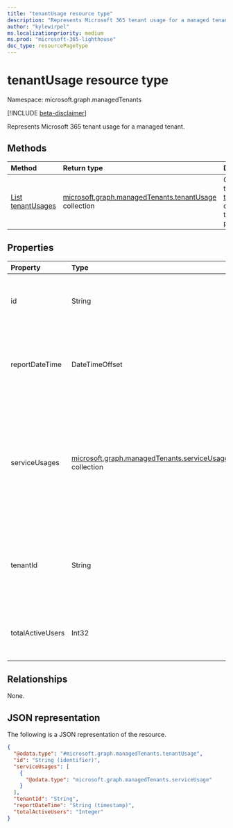```yaml
---
title: "tenantUsage resource type"
description: "Represents Microsoft 365 tenant usage for a managed tenant."
author: "kylewirpel"
ms.localizationpriority: medium
ms.prod: "microsoft-365-lighthouse"
doc_type: resourcePageType
---
```


# tenantUsage resource type

Namespace: microsoft.graph.managedTenants

[!INCLUDE [beta-disclaimer](../../includes/beta-disclaimer.md)]

Represents Microsoft 365 tenant usage for a managed tenant.


## Methods
|Method|Return type|Description|
|:---|:---|:---|
|[List tenantUsages](../api/managedtenants-managedtenant-list-tenantusage.md)|[microsoft.graph.managedTenants.tenantUsage](../resources/managedtenants-tenantusage.md) collection|Get a list of the [tenantUsage](../resources/managedtenants-tenantusage.md) objects and their properties.|

## Properties
|Property|Type|Description|
|:---|:---|:---|
|id|String|The unique identifier for the tenant. Required. Read-only.|
|reportDateTime|DateTimeOffset|The day the report was generated for the previous month. Required. Read-only.|
|serviceUsages|[microsoft.graph.managedTenants.serviceUsage](../resources/managedtenants-serviceusage.md) collection|The number of active users by service. Example services: `Excel`, `Exchange`, `Intune`, `Outlook`, `Teams`, `Word`. Required. Read-only.|
|tenantId|String|The Azure Active Directory tenant identifier for the [managed tenant](../resources/managedtenants-tenant.md). Read-only.|
|totalActiveUsers|Int32|The total number of active users. Required. Read-only.|

## Relationships
None.

## JSON representation
The following is a JSON representation of the resource.
<!-- {
  "blockType": "resource",
  "keyProperty": "id",
  "@odata.type": "microsoft.graph.managedTenants.tenantUsage",
  "baseType": "microsoft.graph.entity",
  "openType": false
}
-->
``` json
{
  "@odata.type": "#microsoft.graph.managedTenants.tenantUsage",
  "id": "String (identifier)",
  "serviceUsages": [
    {
      "@odata.type": "microsoft.graph.managedTenants.serviceUsage"
    }
  ],
  "tenantId": "String",
  "reportDateTime": "String (timestamp)",
  "totalActiveUsers": "Integer"
}
```
